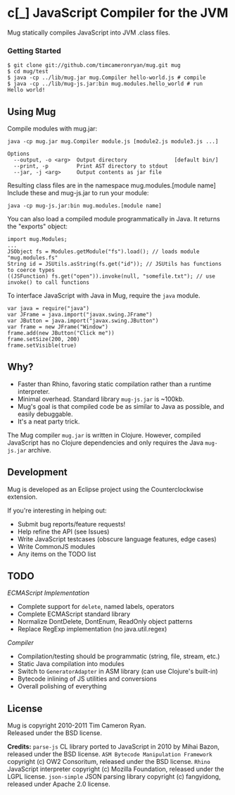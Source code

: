 c[_] JavaScript Compiler for the JVM
====================================

Mug statically compiles JavaScript into JVM .class files.

### Getting Started

    $ git clone git://github.com/timcameronryan/mug.git mug
    $ cd mug/test
    $ java -cp ../lib/mug.jar mug.Compiler hello-world.js # compile
    $ java -cp ../lib/mug-js.jar:bin mug.modules.hello_world # run
    Hello world!

Using Mug
---------

Compile modules with mug.jar:

	java -cp mug.jar mug.Compiler module.js [module2.js module3.js ...]

    Options
      --output, -o <arg>  Output directory               [default bin/]
      --print, -p         Print AST directory to stdout                
      --jar, -j <arg>     Output contents as jar file   
	
Resulting class files are in the namespace mug.modules.[module name]
Include these and mug-js.jar to run your module:

    java -cp mug-js.jar:bin mug.modules.[module name]

You can also load a compiled module programmatically in Java. It returns
the "exports" object:

    import mug.Modules;
    ...
    JSObject fs = Modules.getModule("fs").load(); // loads module "mug.modules.fs"
    String id = JSUtils.asString(fs.get("id")); // JSUtils has functions to coerce types
    ((JSFunction) fs.get("open")).invoke(null, "somefile.txt"); // use invoke() to call functions

To interface JavaScript with Java in Mug, require the `java` module.

    var java = require("java")
    var JFrame = java.import("javax.swing.JFrame")
    var JButton = java.import("javax.swing.JButton")
    var frame = new JFrame("Window")
    frame.add(new JButton("Click me"))
    frame.setSize(200, 200)
    frame.setVisible(true)

Why?
----

* Faster than Rhino, favoring static compilation rather than a runtime interpreter.
* Minimal overhead. Standard library `mug-js.jar` is ~100kb.
* Mug's goal is that compiled code be as similar to Java as possible, and easily debuggable.
* It's a neat party trick.

The Mug compiler `mug.jar` is written in Clojure. However, compiled JavaScript has no Clojure dependencies and only requires the Java `mug-js.jar` archive.

Development
-----------

Mug is developed as an Eclipse project using the Counterclockwise extension.

If you're interesting in helping out:

* Submit bug reports/feature requests!
* Help refine the API (see Issues)
* Write JavaScript testcases (obscure language features, edge cases)
* Write CommonJS modules
* Any items on the TODO list

TODO
----

*ECMAScript Implementation*

* Complete support for `delete`, named labels, operators
* Complete ECMAScript standard library
* Normalize DontDelete, DontEnum, ReadOnly object patterns
* Replace RegExp implementation (no java.util.regex)

*Compiler*

* Compilation/testing should be programmatic (string, file, stream, etc.)
* Static Java compilation into modules
* Switch to `GeneratorAdapter` in ASM library (can use Clojure's built-in)
* Bytecode inlining of JS utilities and conversions
* Overall polishing of everything

License
-------

Mug is copyright 2010-2011 Tim Cameron Ryan.  
Released under the BSD license.

**Credits:**
`parse-js` CL library ported to JavaScript in 2010 by Mihai Bazon, released under the BSD license.
`ASM Bytecode Manipulation Framework` copyright (c) OW2 Consoritum, released under the BSD license.
`Rhino` JavaScript interpreter copyright (c) Mozilla Foundation, released under the LGPL license.
`json-simple` JSON parsing library copyright (c) fangyidong, released under Apache 2.0 license. 